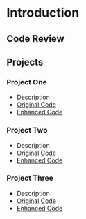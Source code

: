 # Introduction

## Code Review

## Projects
### Project One
- Description
- [Original Code](https://github.com/SummersSNHU/SummersSNHU.github.io/tree/main/CS-499%20Software%20Engineering%20and%20Design/Original)
- [Enhanced Code](https://github.com/SummersSNHU/SummersSNHU.github.io/tree/main/CS-499%20Software%20Engineering%20and%20Design/Enhancement)

### Project Two
- Description
- [Original Code](https://github.com/SummersSNHU/SummersSNHU.github.io/tree/main/CS-499%20Algorithms%20and%20Data%20Structures/Original)
- [Enhanced Code](https://github.com/SummersSNHU/SummersSNHU.github.io/tree/main/CS-499%20Algorithms%20and%20Data%20Structures/Enchancement)
  
### Project Three
- Description
- [Original Code](https://github.com/SummersSNHU/SummersSNHU.github.io/tree/main/CS-499%20Databases/Original)
- [Enhanced Code](https://github.com/SummersSNHU/SummersSNHU.github.io/tree/main/CS-499%20Databases/Enhancement)
